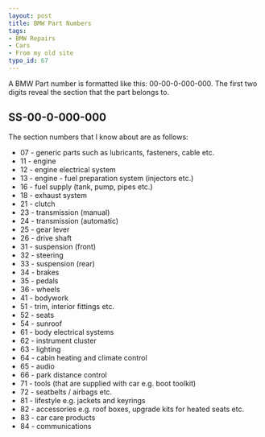 ```yaml
---
layout: post
title: BMW Part Numbers
tags:
- BMW Repairs
- Cars
- From my old site
typo_id: 67
---
```

A BMW Part number is formatted like this: 00-00-0-000-000.  The first two
digits reveal the section that the part belongs to.

<!-- read more -->

SS-00-0-000-000
---------------

The section numbers that I know about are as follows:

* 07 - generic parts such as lubricants, fasteners, cable etc.
* 11 - engine
* 12 - engine electrical system
* 13 - engine - fuel preparation system (injectors etc.)
* 16 - fuel supply (tank, pump, pipes etc.)
* 18 - exhaust system
* 21 - clutch
* 23 - transmission (manual)
* 24 - transmission (automatic)
* 25 - gear lever
* 26 - drive shaft
* 31 - suspension (front)
* 32 - steering
* 33 - suspension (rear)
* 34 - brakes
* 35 - pedals
* 36 - wheels
* 41 - bodywork
* 51 - trim, interior fittings etc.
* 52 - seats
* 54 - sunroof
* 61 - body electrical systems
* 62 - instrument cluster
* 63 - lighting
* 64 - cabin heating and climate control
* 65 - audio
* 66 - park distance control
* 71 - tools (that are supplied with car e.g. boot toolkit)
* 72 - seatbelts / airbags etc.
* 81 - lifestyle e.g. jackets and keyrings
* 82 - accessories e.g. roof boxes, upgrade kits for heated seats etc.
* 83 - car care products
* 84 - communications
